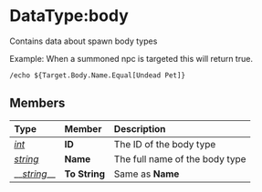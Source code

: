 # DataType:body

Contains data about spawn body types

Example: When a summoned npc is targeted this will return true.

`/echo ${Target.Body.Name.Equal[Undead Pet]}`

## Members

| **Type** | **Member** | **Description** |
| :--- | :--- | :--- |
| [_int_](datatype-int.md) | **ID** | The ID of the body type |
| [_string_](datatype-string.md) | **Name** | The full name of the body type |
| \_\_[_string_](datatype-string.md)\_\_ | **To String** | Same as **Name** |

